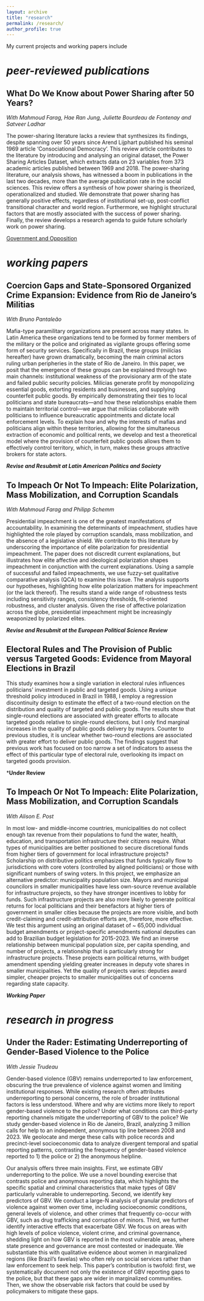```yaml
---
layout: archive
title: "research"
permalink: /research/
author_profile: true
---
```


My current projects and working papers include 

# *peer-reviewed publications*

## What Do We Know about Power Sharing after 50 Years?

*With Mahmoud Farag, Hae Ran Jung, Juliette Bourdeau de Fontenay and Satveer Ladhar*

The power-sharing literature lacks a review that synthesizes its findings, despite spanning over 50 years since Arend Lijphart published his seminal 1969 article ‘Consociational Democracy’. This review article contributes to the literature by introducing and analysing an original dataset, the Power Sharing Articles Dataset, which extracts data on 23 variables from 373 academic articles published between 1969 and 2018. The power-sharing literature, our analysis shows, has witnessed a boom in publications in the last two decades, more than the average publication rate in the social sciences. This review offers a synthesis of how power sharing is theorized, operationalized and studied. We demonstrate that power sharing has generally positive effects, regardless of institutional set-up, post-conflict transitional character and world region. Furthermore, we highlight structural factors that are mostly associated with the success of power sharing. Finally, the review develops a research agenda to guide future scholarly work on power sharing.

[Government and Opposition](https://doi.org/10.1017/gov.2022.26)



# *working papers*

## Coercion Gaps and State-Sponsored Organized Crime Expansion: Evidence from Rio de Janeiro’s Militias

*With Bruno Pantaleão*

Mafia-type paramilitary organizations are present across many states. In Latin America these organizations tend to be formed by former members of the military or the police and originated as vigilante groups offering some form of security services. Specifically in Brazil, these groups (milícias hereafter) have grown dramatically, becoming the main criminal actors ruling urban peripheries in the state of Rio de Janeiro. In this paper, we posit that the emergence of these groups can be explained through two main channels: institutional weakness of the provisionary arm of the state and failed public security policies. Milícias generate profit by monopolizing essential goods, extorting residents and businesses, and supplying counterfeit public goods. By empirically demonstrating their ties to local politicians and state bureaucrats—and how these relationships enable them to maintain territorial control—we argue that milícias collaborate with politicians to influence bureaucratic appointments and dictate local enforcement levels. To explain how and why the interests of mafias and politicians align within these territories, allowing for the simultaneous extraction of economic and political rents, we develop and test a theoretical model where the provision of counterfeit public goods allows them to effectively control territory, which, in turn, makes these groups attractive brokers for state actors. 

***Revise and Resubmit at Latin American Politics and Society***


## To Impeach Or Not To Impeach: Elite Polarization, Mass Mobilization, and Corruption Scandals

*With Mahmoud Farag and Philipp Schemm*

Presidential impeachment is one of the greatest manifestations of accountability. In examining the determinants of impeachment, studies have highlighted the role played by corruption scandals, mass mobilization, and the absence of a legislative shield. We contribute to this literature by underscoring the importance of elite polarization for presidential impeachment. The paper does not discredit current explanations, but illustrates how elite affective and ideological polarization shapes impeachment in conjunction with the current explanations. Using a sample of successful and failed impeachments, we use fuzzy-set qualitative comparative analysis (QCA) to examine this issue. The analysis supports our hypotheses, highlighting how elite polarization matters for impeachment (or the lack thereof). The results stand a wide range of robustness tests including sensitivity ranges, consistency thresholds, fit-oriented robustness, and cluster analysis. Given the rise of affective polarization across the globe, presidential impeachment might be increasingly weaponized by polarized elites.

***Revise and Resubmit at the European Political Science Review***


## Electoral Rules and The Provision of Public versus Targeted Goods: Evidence from Mayoral Elections in Brazil 

This study examines how a single variation in electoral rules influences politicians' investment in public and targeted goods. Using a unique threshold policy introduced in Brazil in 1988, I employ a regression discontinuity design to estimate the effect of a two-round election on the distribution and quality of targeted and public goods. The results show that single-round elections are associated with greater efforts to allocate targeted goods relative to single-round elections, but I only find marginal increases in the quality of public goods delivery by mayors. Counter to previous studies, it is unclear whether two-round elections are associated with greater effort to deliver public goods. The findings suggest that previous work has focused on too narrow a set of indicators to assess the effect of this particular type of electoral rule, overlooking its impact on targeted goods provision.

***Under Review**


## To Impeach Or Not To Impeach: Elite Polarization, Mass Mobilization, and Corruption Scandals

*With Alison E. Post*

In most low- and middle-income countries, municipalities do not collect enough tax revenue from their populations to fund the water, health, education, and transportation infrastructure their citizens require. What types of municipalities are better positioned to secure discretional funds from higher tiers of government for local infrastructure projects?  Scholarship on distributive politics emphasizes that funds typically flow to jurisdictions with core voters (controlled by aligned politicians) or those with significant numbers of swing voters. In this project, we emphasize an alternative predictor: municipality population size.  Mayors and municipal councilors in smaller municipalities have less own-source revenue available for infrastructure projects, so they have stronger incentives to lobby for funds. Such infrastructure projects are also more likely to generate political returns for local politicians and their benefactors at higher tiers of government in smaller cities because the projects are more visible, and both credit-claiming and credit-attribution efforts are, therefore, more effective.  We test this argument using an original dataset of ~ 65,000 individual budget amendments or project-specific amendments national deputies can add to Brazilian budget legislation for 2015-2023. We find an inverse relationship between municipal population size, per capita spending, and number of projects, a relationship that is particularly strong for infrastructure projects. These projects earn political returns, with budget amendment spending yielding greater increases in deputy vote shares in smaller municipalities.  Yet the quality of projects varies: deputies award simpler, cheaper projects to smaller municipalities out of concerns regarding state capacity. 

***Working Paper***


# *research in progress*

## Under the Rader: Estimating Underreporting of Gender-Based Violence to the Police

*With Jessie Trudeau*

Gender-based violence (GBV) remains underreported to law enforcement, obscuring the true prevalence of violence against women and limiting institutional responses. While existing research often attributes underreporting to personal concerns, the role of broader institutional factors is less understood. Where and why are victims more likely to report gender-based violence to the police? Under what conditions can third-party reporting channels mitigate the underreporting of GBV to the police? We study gender-based violence in Rio de Janeiro, Brazil, analyzing 3 million calls for help to an independent, anonymous tip line between 2008 and 2023. We geolocate and merge these calls with police records and precinct-level socioeconomic data to analyze divergent temporal and spatial reporting patterns, contrasting the frequency of gender-based violence reported to 1) the police or 2) the anonymous helpline.

Our analysis offers three main insights. First, we estimate GBV underreporting to the police. We use a novel bounding exercise that contrasts police and anonymous reporting data, which highlights the specific spatial and criminal characteristics that make types of GBV particularly vulnerable to underreporting. Second, we identify key predictors of GBV. We conduct a large-N analysis of granular predictors of violence against women over time, including socioeconomic conditions, general levels of violence, and other crimes that frequently co-occur with GBV, such as drug trafficking and corruption of minors. Third, we further identify interactive effects that exacerbate GBV. We focus on areas with high levels of police violence, violent crime, and criminal governance, shedding light on how GBV is reported in the most vulnerable areas, where state presence and governance are most contested or inadequate. We substantiate this with qualitative evidence about women in marginalized regions (like Brazil’s favelas) who often rely on social services rather than law enforcement to seek help. This paper’s contribution is twofold: first, we systematically document not only the existence of GBV reporting gaps to the police, but that these gaps are wider in marginalized communities. Then, we show the observable risk factors that could be used by policymakers to mitigate these gaps.


